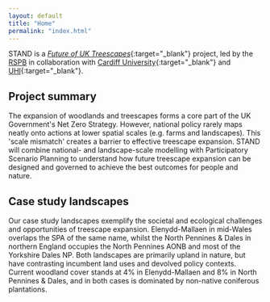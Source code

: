 ```yaml
---
layout: default
title: "Home"
permalink: "index.html"
---
```


STAND is a [*Future of UK Treescapes*](https://www.uktreescapes.org/){:target="_blank"} project, led by the [RSPB](https://www.rspb.org.uk/our-work/conservation/centre-for-conservation-science/) in collaboration with [Cardiff University](https://www.cardiff.ac.uk/social-sciences){:target="_blank"} and [UHI](https://www.inverness.uhi.ac.uk/research/forestry-and-conservation-group/){:target="_blank"}.

## Project summary 
The expansion of woodlands and treescapes forms a core part of the UK Government's Net Zero Strategy. However, national policy rarely maps neatly onto actions at lower spatial scales (e.g. farms and landscapes). This 'scale mismatch' creates a barrier to effective treescape expansion. STAND will combine national- and landscape-scale modelling with Participatory Scenario Planning to understand how future treescape expansion can be designed and governed to achieve the best outcomes for people and nature.

## Case study landscapes
Our case study landscapes exemplify the societal and ecological challenges and opportunities of treescape expansion. Elenydd-Mallaen in mid-Wales overlaps the SPA of the same name, whilst the North Pennines & Dales in northern England occupies the North Pennines AONB and most of the Yorkshire Dales NP. Both landscapes are primarily upland in nature, but have contrasting incumbent land uses and devolved policy contexts. Current woodland cover stands at 4% in Elenydd-Mallaen and 8% in North Pennines & Dales, and in both cases is dominated by non-native coniferous plantations. 
